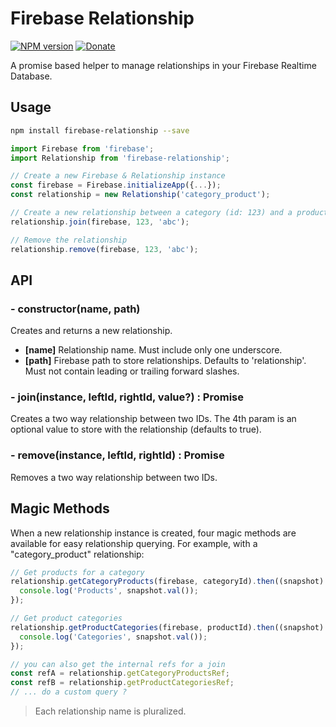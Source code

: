 # Firebase Relationship
[![NPM version][npm-image]][npm-url]
[![Donate](https://img.shields.io/badge/Donate-Patreon-green.svg)](https://www.patreon.com/invertase)

A promise based helper to manage relationships in your Firebase Realtime Database.

## Usage

```bash
npm install firebase-relationship --save
```

```javascript
import Firebase from 'firebase';
import Relationship from 'firebase-relationship';

// Create a new Firebase & Relationship instance
const firebase = Firebase.initializeApp({...});
const relationship = new Relationship('category_product');

// Create a new relationship between a category (id: 123) and a product (id: abc)
relationship.join(firebase, 123, 'abc');

// Remove the relationship
relationship.remove(firebase, 123, 'abc');
```

## API

### - constructor(name, path)
Creates and returns a new relationship.

- **[name]** Relationship name. Must include only one underscore.
- **[path]** Firebase path to store relationships. Defaults to 'relationship'. Must not contain leading or trailing forward slashes.


### - join(instance, leftId, rightId, value?) : Promise

Creates a two way relationship between two IDs. The 4th param is an optional value to store with the relationship (defaults to true).


### - remove(instance, leftId, rightId) : Promise

Removes a two way relationship between two IDs.


## Magic Methods

When a new relationship instance is created, four magic methods are available for easy relationship querying. For example, with a "category_product" relationship:

```javascript
// Get products for a category
relationship.getCategoryProducts(firebase, categoryId).then((snapshot) => {
  console.log('Products', snapshot.val());
});

// Get product categories
relationship.getProductCategories(firebase, productId).then((snapshot) => {
  console.log('Categories', snapshot.val());
});

// you can also get the internal refs for a join
const refA = relationship.getCategoryProductsRef;
const refB = relationship.getProductCategoriesRef;
// ... do a custom query ?
```

> Each relationship name is pluralized.

[npm-image]: https://img.shields.io/npm/v/firebase-relationship.svg?style=flat-square
[npm-url]: https://npmjs.org/package/firebase-relationship
